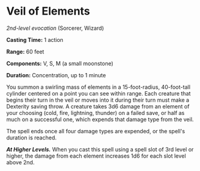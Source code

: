 # Veil of Elements
*2nd-level evocation* (Sorcerer, Wizard)

**Casting Time:** 1 action

**Range:** 60 feet

**Components:** V, S, M (a small moonstone)

**Duration:** Concentration, up to 1 minute

You summon a swirling mass of elements in a 15-foot-radius, 40-foot-tall cylinder centered on a point you can see within range. Each creature that begins their turn in the veil or moves into it during their turn must make a Dexterity saving throw. A creature takes 3d6 damage from an element of your choosing (cold, fire, lightning, thunder) on a failed save, or half as much on a successful one, which
expends that damage type from the veil.

The spell ends once all four damage types are expended, or the spell's duration is reached.

***At Higher Levels.*** When you cast this spell using a spell slot of 3rd level or higher, the damage from each element increases 1d6 for each slot level above 2nd.
